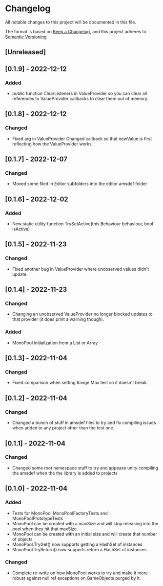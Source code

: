 # Changelog
All notable changes to this project will be documented in this file.

The format is based on [Keep a Changelog](https://keepachangelog.com/en/1.0.0/),
and this project adheres to [Semantic Versioning](https://semver.org/spec/v2.0.0.html).

## [Unreleased]

## [0.1.9] - 2022-12-12

### Added
- public function ClearListeners in ValueProvider so you can clear all references to ValueProvider callbacks to clear them out of memory.

## [0.1.8] - 2022-12-12

### Changed
- Fixed arg in ValueProvider Changed callback so that newValue is first reflecting how the ValueProvider works.

## [0.1.7] - 2022-12-07

### Changed
- Moved some filed in Editor subfolders into the editor amsdef folder

## [0.1.6] - 2022-12-02

### Added
- New static utility function TrySetActive(this Behaviour behaviour, bool isActive)

## [0.1.5] - 2022-11-23

### Changed
- Fixed another bug in ValueProvider where unobserved values didn't update.

## [0.1.4] - 2022-11-23

### Changed
- Changing an unobserved ValueProvider no longer blocked updates to that provider (it does print a warning though).

### Added
- MonoPool initialization from a List or Array


## [0.1.3] - 2022-11-04

### Changed
- Fixed comparison when setting Range.Max test so it doesn't break.

## [0.1.2] - 2022-11-04

### Changed
- Changed a bunch of stuff in amsdef files to try and fix compiling issues when added to any project other than the test one.

## [0.1.1] - 2022-11-04

### Changed
- Changed some root namespace stuff to try and appease unity compiling the amsdef when the the library is added to projects

## [0.1.0] - 2022-11-04
### Added
- Tests for MonoPool MonoPoolFactoryTests and MonoPoolPrototypeTests
- MonoPool can be created with a maxSize and will stop releasing into the pool when they hit that maxSize.
- MonoPool can be created with an initial size and will create that number of objects
- MonoPool.TryGet() now supports getting a HashSet of instances
- MonoPool.TryReturn() now supports return a HashSet of instances

### Changed
- Complete re-write on how MonoPool works to try and make it more robust against null ref exceptions on GameObjects purged by it.
